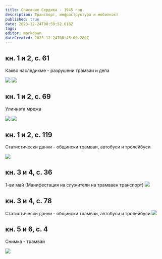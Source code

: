 ```yaml
---
title: Списание Сердика - 1945 год.
description: Транспорт, инфраструктура и мобилност
published: true
date: 2023-12-24T08:59:52.618Z
tags: 
editor: markdown
dateCreated: 2023-12-24T08:45:00.280Z
---
```


## кн. 1 и 2, с. 61
Какво наследихме - разрушени трамваи и депа

<img src="https://drive.google.com/uc?id=1qjW8q-58R_g8ka9jW5XU_AN78Ln-QO2Q">
<img src="https://drive.google.com/uc?id=1b9AAmmkbRW4CrjSHtJ1BkVloH4ma-4SG">

## кн. 1 и 2, с. 69
Уличната мрежа

<img src="https://drive.google.com/uc?id=1m0uhV_75ALvx9jZJtUaxJ5X9A7GVYt35">
<img src="https://drive.google.com/uc?id=12JyvgluMkhbt2jOANmzZ24wAsB8vJVdy">

## кн. 1 и 2, с. 119
Статистически данни - общински трамваи, автобуси и тролейбуси


<img src="https://drive.google.com/uc?id=1wj_WQMoToQW495h_fHMK7peNctVMXqMu">



## кн. 3 и 4, с. 36
1-ви май (Манифестация на служители на трамваен транспорт)
<img src="https://drive.google.com/uc?id=1lAJs64pfxf7lfd58tn--GMprCKz-NZ6N">

## кн. 3 и 4, с. 78
Статистически данни - общински трамваи, автобуси и тролейбуси
<img src="https://drive.google.com/uc?id=1FqeP5AJPXY-WQNjai29Ps__-uMdjXBBW">

## кн. 5 и 6, с. 4
Снимка - трамвай

<img src="https://drive.google.com/uc?id=15AzCI4G0ekBMwzbnMLNWQ5i695TByc9w">